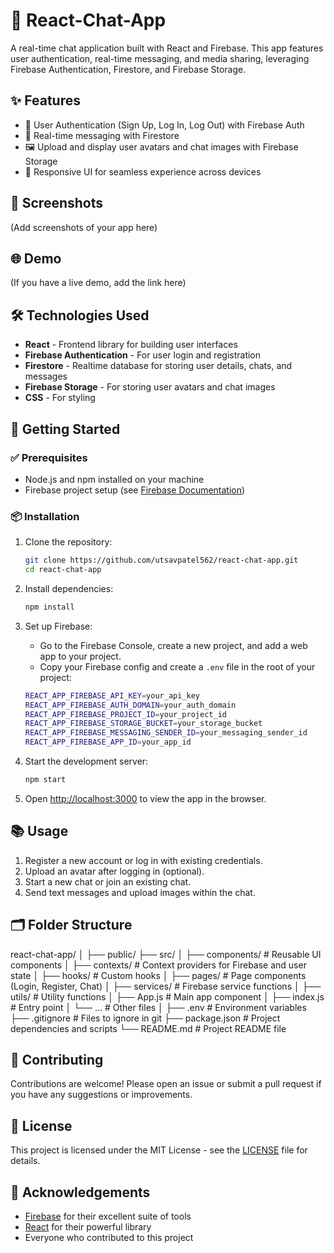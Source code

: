 # 📱 React-Chat-App

A real-time chat application built with React and Firebase. This app features user authentication, real-time messaging, and media sharing, leveraging Firebase Authentication, Firestore, and Firebase Storage.

## ✨ Features

- 🔐 User Authentication (Sign Up, Log In, Log Out) with Firebase Auth
- 💬 Real-time messaging with Firestore
- 🖼️ Upload and display user avatars and chat images with Firebase Storage
- 📱 Responsive UI for seamless experience across devices

## 📸 Screenshots

(Add screenshots of your app here)

## 🌐 Demo

(If you have a live demo, add the link here)

## 🛠️ Technologies Used

- **React** - Frontend library for building user interfaces
- **Firebase Authentication** - For user login and registration
- **Firestore** - Realtime database for storing user details, chats, and messages
- **Firebase Storage** - For storing user avatars and chat images
- **CSS** - For styling

## 🚀 Getting Started

### ✅ Prerequisites

- Node.js and npm installed on your machine
- Firebase project setup (see [Firebase Documentation](https://firebase.google.com/docs/web/setup))

### 📦 Installation

1. Clone the repository:
    ```bash
    git clone https://github.com/utsavpatel562/react-chat-app.git
    cd react-chat-app
    ```

2. Install dependencies:
    ```bash
    npm install
    ```

3. Set up Firebase:
   - Go to the Firebase Console, create a new project, and add a web app to your project.
   - Copy your Firebase config and create a `.env` file in the root of your project:
    ```bash
    REACT_APP_FIREBASE_API_KEY=your_api_key
    REACT_APP_FIREBASE_AUTH_DOMAIN=your_auth_domain
    REACT_APP_FIREBASE_PROJECT_ID=your_project_id
    REACT_APP_FIREBASE_STORAGE_BUCKET=your_storage_bucket
    REACT_APP_FIREBASE_MESSAGING_SENDER_ID=your_messaging_sender_id
    REACT_APP_FIREBASE_APP_ID=your_app_id
    ```

4. Start the development server:
    ```bash
    npm start
    ```

5. Open [http://localhost:3000](http://localhost:3000) to view the app in the browser.

## 📚 Usage

1. Register a new account or log in with existing credentials.
2. Upload an avatar after logging in (optional).
3. Start a new chat or join an existing chat.
4. Send text messages and upload images within the chat.

## 🗂️ Folder Structure
react-chat-app/
│
├── public/
├── src/
│ ├── components/ # Reusable UI components
│ ├── contexts/ # Context providers for Firebase and user state
│ ├── hooks/ # Custom hooks
│ ├── pages/ # Page components (Login, Register, Chat)
│ ├── services/ # Firebase service functions
│ ├── utils/ # Utility functions
│ ├── App.js # Main app component
│ ├── index.js # Entry point
│ └── ... # Other files
│
├── .env # Environment variables
├── .gitignore # Files to ignore in git
├── package.json # Project dependencies and scripts
└── README.md # Project README file


## 🤝 Contributing

Contributions are welcome! Please open an issue or submit a pull request if you have any suggestions or improvements.

## 📄 License

This project is licensed under the MIT License - see the [LICENSE](LICENSE) file for details.

## 🙏 Acknowledgements

- [Firebase](https://firebase.google.com/) for their excellent suite of tools
- [React](https://reactjs.org/) for their powerful library
- Everyone who contributed to this project
